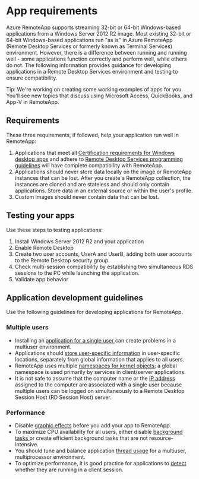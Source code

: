 
<properties
    pageTitle="App requirements for Azure RemoteApp | Microsoft Azure"
    description="Learn about the requirements for apps that you want to use in Azure RemoteApp"
    services="remoteapp"
    documentationCenter=""
    authors="lizap"
    manager="mbaldwin" />

<tags
    ms.service="remoteapp"
    ms.workload="compute"
    ms.tgt_pltfrm="na"
    ms.devlang="na"
    ms.topic="article"
    ms.date="06/13/2016"
    ms.author="elizapo" />



# App requirements
Azure RemoteApp supports streaming 32-bit or 64-bit Windows-based applications from a Windows Server 2012 R2 image. Most existing 32-bit or 64-bit Windows-based applications run "as is" in Azure RemoteApp (Remote Desktop Services or formerly known as Terminal Services) environment. However, there is a difference between running and running well - some applications function correctly and perform well, while others do not. The following information provides guidance for developing applications in a Remote Desktop Services environment and testing to ensure compatibility.

Tip: We're working on creating some working examples of apps for you. You'll see new topics that discuss using Microsoft Access, QuickBooks, and App-V in RemoteApp.

## Requirements
These three requirements, if followed, help your application run well in RemoteApp:

1.	Applications that meet all [Certification requirements for Windows desktop apps](https://msdn.microsoft.com/library/windows/desktop/hh749939.aspx) and adhere to [Remote Desktop Services programming guidelines](https://msdn.microsoft.com/library/aa383490.aspx) will have complete compatibility with RemoteApp.
2.	Applications should never store data locally on the image or RemoteApp instances that can be lost.  After you create a RemoteApp collection, the instances are cloned and are stateless and should only contain applications. Store data in an external source or within the user's profile.
3.	Custom images should never contain data that can be lost.  

## Testing your apps
Use these steps to testing applications:

1.	Install Windows Server 2012 R2 and your application
2.	Enable Remote Desktop
3.	Create two user accounts, UserA and UserB, adding both user accounts to the Remote Desktop security group.
4.	Check multi-session compatibility by establishing two simultaneous RDS sessions to the PC while launching the application.
5.	Validate app behavior

## Application development guidelines
Use the following guidelines for developing applications for RemoteApp.

### Multiple users

- Installing an [application for a single user ](https://msdn.microsoft.com/library/aa380661.aspx)can create problems in a multiuser environment.
- Applications should [store user-specific information](https://msdn.microsoft.com/library/aa383452.aspx) in user-specific locations, separately from global information that applies to all users.
- RemoteApp uses multiple [namespaces for kernel objects](https://msdn.microsoft.com/library/aa382954.aspx); a global namespace is used primarily by services in client/server applications.
- It is not safe to assume that the computer name or the [IP address](https://msdn.microsoft.com/library/aa382942.aspx) assigned to the computer are associated with a single user because multiple users can be logged on simultaneously to a Remote Desktop Session Host (RD Session Host) server.

### Performance
- Disable [graphic effects](https://msdn.microsoft.com/library/aa380822.aspx) before you add your app to RemoteApp.
- To maximize CPU availability for all users, either disable [background tasks ](https://msdn.microsoft.com/library/aa380665.aspx) or create efficient background tasks that are not resource-intensive.
- You should tune and balance application [thread usage](https://msdn.microsoft.com/library/aa383520.aspx) for a multiuser, multiprocessor environment.
- To optimize performance, it is good practice for applications to [detect](https://msdn.microsoft.com/library/aa380798.aspx) whether they are running in a client session.
